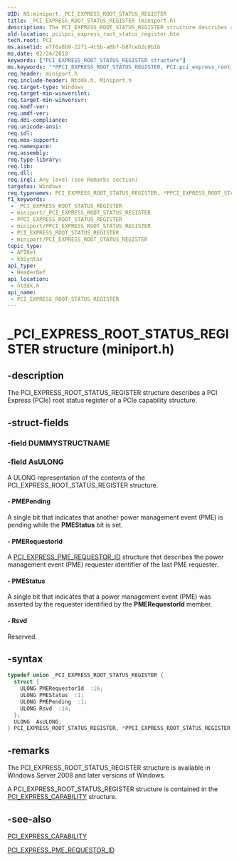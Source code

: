 ```yaml
---
UID: NS:miniport._PCI_EXPRESS_ROOT_STATUS_REGISTER
title: _PCI_EXPRESS_ROOT_STATUS_REGISTER (miniport.h)
description: The PCI_EXPRESS_ROOT_STATUS_REGISTER structure describes a PCI Express (PCIe) root status register of a PCIe capability structure.
old-location: pci\pci_express_root_status_register.htm
tech.root: PCI
ms.assetid: e7f6a8b9-22f1-4c5b-a0b7-b87ceb2c0b1b
ms.date: 02/24/2018
keywords: ["PCI_EXPRESS_ROOT_STATUS_REGISTER structure"]
ms.keywords: "*PPCI_EXPRESS_ROOT_STATUS_REGISTER, PCI.pci_express_root_status_register, PCI_EXPRESS_ROOT_STATUS_REGISTER, PCI_EXPRESS_ROOT_STATUS_REGISTER union [Buses], PPCI_EXPRESS_ROOT_STATUS_REGISTER, PPCI_EXPRESS_ROOT_STATUS_REGISTER union pointer [Buses], _PCI_EXPRESS_ROOT_STATUS_REGISTER, ntddk/PCI_EXPRESS_ROOT_STATUS_REGISTER, ntddk/PPCI_EXPRESS_ROOT_STATUS_REGISTER, pci_struct_ff3a211f-421b-41f3-9250-d658636bfe49.xml"
req.header: miniport.h
req.include-header: Ntddk.h, Miniport.h
req.target-type: Windows
req.target-min-winverclnt: 
req.target-min-winversvr: 
req.kmdf-ver: 
req.umdf-ver: 
req.ddi-compliance: 
req.unicode-ansi: 
req.idl: 
req.max-support: 
req.namespace: 
req.assembly: 
req.type-library: 
req.lib: 
req.dll: 
req.irql: Any level (see Remarks section)
targetos: Windows
req.typenames: PCI_EXPRESS_ROOT_STATUS_REGISTER, *PPCI_EXPRESS_ROOT_STATUS_REGISTER
f1_keywords:
 - _PCI_EXPRESS_ROOT_STATUS_REGISTER
 - miniport/_PCI_EXPRESS_ROOT_STATUS_REGISTER
 - PPCI_EXPRESS_ROOT_STATUS_REGISTER
 - miniport/PPCI_EXPRESS_ROOT_STATUS_REGISTER
 - PCI_EXPRESS_ROOT_STATUS_REGISTER
 - miniport/PCI_EXPRESS_ROOT_STATUS_REGISTER
topic_type:
 - APIRef
 - kbSyntax
api_type:
 - HeaderDef
api_location:
 - ntddk.h
api_name:
 - PCI_EXPRESS_ROOT_STATUS_REGISTER
---
```


# _PCI_EXPRESS_ROOT_STATUS_REGISTER structure (miniport.h)


## -description

The PCI_EXPRESS_ROOT_STATUS_REGISTER structure describes a PCI Express (PCIe) root status register of a PCIe capability structure.

## -struct-fields

### -field DUMMYSTRUCTNAME

### -field AsULONG

A ULONG representation of the contents of the PCI_EXPRESS_ROOT_STATUS_REGISTER structure.


#### - PMEPending

A single bit that indicates that another power management event (PME) is pending while the <b>PMEStatus</b> bit is set.


#### - PMERequestorId

A <a href="/windows-hardware/drivers/ddi/ntddk/ns-ntddk-_pci_express_pme_requestor_id">PCI_EXPRESS_PME_REQUESTOR_ID</a> structure that describes the power management event (PME) requester identifier of the last PME requester.


#### - PMEStatus

A single bit that indicates that a power management event (PME) was asserted by the requester identified by the <b>PMERequestorId</b> member.


#### - Rsvd

Reserved.

## -syntax

```cpp
typedef union _PCI_EXPRESS_ROOT_STATUS_REGISTER {
  struct {
    ULONG PMERequestorId  :16;
    ULONG PMEStatus  :1;
    ULONG PMEPending  :1;
    ULONG Rsvd  :14;
  };
  ULONG  AsULONG;
} PCI_EXPRESS_ROOT_STATUS_REGISTER, *PPCI_EXPRESS_ROOT_STATUS_REGISTER;
```

## -remarks

The PCI_EXPRESS_ROOT_STATUS_REGISTER structure is available in Windows Server 2008 and later versions of Windows.

A PCI_EXPRESS_ROOT_STATUS_REGISTER structure is contained in the <a href="/windows-hardware/drivers/ddi/ntddk/ns-ntddk-_pci_express_capability">PCI_EXPRESS_CAPABILITY</a> structure.

## -see-also

<a href="/windows-hardware/drivers/ddi/ntddk/ns-ntddk-_pci_express_capability">PCI_EXPRESS_CAPABILITY</a>



<a href="/windows-hardware/drivers/ddi/ntddk/ns-ntddk-_pci_express_pme_requestor_id">PCI_EXPRESS_PME_REQUESTOR_ID</a>